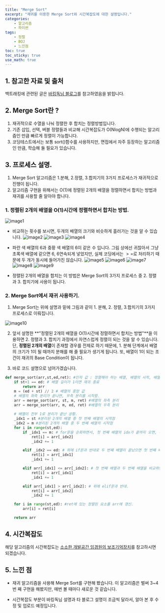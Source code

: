 ```yaml
---
title: "Merge Sort"
excerpt: "재귀를 이용한 Merge Sort와 시간복잡도에 대한 설명입니다."
categories:
    - 알고리즘
    - 파이썬
tags:
    - 정렬
    - BOJ
    - 느낀점
toc: true
toc_sticky: true
use_math: true
---
```


## 1. 참고한 자료 및 출처
백트래킹에 관련된 글은 [바킹독님 블로그](https://blog.encrypted.gg/955?category=773649)를 참고하였음을 밝힙니다.

## 2. Merge Sort란 ?
1. 재귀적으로 수열을 나눠 정렬한 후 합치는 정렬방법입니다.
2. 기존 삽입, 선택, 버블 정렬들과 비교해 시간복잡도가 O(NlogN)에 수행되는 알고리즘인 만큼 빠르게 정렬이 가능합니다.
3. 코딩테스트에서는 보통 sort()함수를 사용하지만, 면접에서 자주 등장하는 알고리즘인 만큼, 학습해 둘 필요가 있습니다.

## 3. 프로세스 설명.
1. Merge Sort 알고리즘은 1.분해, 2.정렬, 3.합치기의 3가지 프로세스가 재귀적으로 진행이 됩니다. 
2. 알고리즘 구현을 위해서는 O(1)에 정렬된 2개의 배열을 정렬하면서 합치는 방법과 재귀를 사용할 줄 알아야 합니다.

### 1. 정렬된 2개의 배열을 O(1)시간에 정렬하면서 합치는 방법.
![image1](/assets/images/merge_0.jpg)
* 비교하는 횟수를 보시면, 두개의 배열의 크기와 비슷하게 흘러가는 것을 알 수 있습니다.
![image2](/assets/images/merge_1.jpg)
![image3](/assets/images/merge_2.jpg)
![image4](/assets/images/merge_3.jpg)
* 파란 색 배열의 6과 중황 색 배열의 6이 같은 수 입니다. 그림 상에선 귀찮아서 그냥 초록색 배열에 같으면 6, 6연속되게 넣었지만, 실제 코딩에서는 $>=$로 처리하기 때문에 두 개가 동시에 들어가진 않습니다. 
![image5](/assets/images/merge_4.jpg)
![image6](/assets/images/merge_5.jpg)
![image7](/assets/images/merge_6.jpg)
![image8](/assets/images/merge_7.jpg)
![image9](/assets/images/merge_8.jpg)

* 정렬된 2개의 배열을 합치는 이 방법은 Merge Sort의 3가지 프로세스 중 2. 정렬과 3. 합치기에 사용이 됩니다.

### 2. Merge Sort에서 재귀 사용하기.
1. Merge Sort는 위에 설명과 밑에 그림과 같이 1. 분해, 2. 정렬, 3.합치기의 3가지 프로세스로 이뤄집니다.

![image10](/assets/images/Merge_9.jpg)

2. 앞서 설명한 **"정렬된 2개의 배열을 O(1)시간에 정렬하면서 합치는 방법"**을 이용하면 2. 정렬과 3. 합치기 과정에서 자연스럽게 정렬이 되는 것을 알 수 있습니다. 단, **정렬된 2개의 배열**이 존재할 경우를 전제로 하기 때문에, 1. 분해 단계에서 배열의 크기가 1이 될 때까지 분해를 해 줄 필요가 생기게 됩니다. 또, 배열이 1이 되는 조건이 재귀의 Base Condition이 됩니다.

3. 바로 코드 설명으로 넘어가겠습니다.

```python
def merge_sort(arr,st,ed,ret): #인자 값 : 정렬해야 하는 배열, 배열의 시작, 배열의 끝, 정렬 결과를 담을 배열.
    if st+1 == ed: # 배열 길이가 1이면 재귀 종료
        return arr
    m = (ed + st) // 2 # 배열의 중앙 값
    # 배열의 좌측 분리가 끝나면, 우측 분리를 시작함.
    arr = merge_sort(arr, st, m, ret) #배열의 좌측 분리
    arr = merge_sort(arr, m, ed, ret) #배열의 우측 분리
    
    # 배열이 전부 1로 분리가 끝난 상황.
    _idx1 = st #분리된 2개의 배열 중 첫 번째 배열의 시작점 
    _idx2 = m #분리된 2개의 배열 중 두 번째 배열의 시작점
    for i in range(st,ed):
        if _idx1 == m: # for문을 순회하면서, 첫 번째 배열의 idx가 끝까지 오면, 두 번째 배열을 비교 없이 다 집어 넣으면 됨.
            ret[i] = arr[_idx2]
            _idx2 += 1

        elif _idx2 == ed: # 위에 if문과 반대로 두 번째 배열이 끝났으면 첫 번째 배열을 ret에 다 집어넣으면 됨.
            ret[i] = arr[_idx1]
            _idx1 += 1

        elif arr[_idx1] <= arr[_idx2]: # 첫 번째 배열과 두 번째 배열을 비교하면서, 첫 번째 배열의 요소가 두 번째 배열의 요소보다 작거나 같으면 첫 번째 배열을 ret에 집어 넣음.
            ret[i] = arr[_idx1]
            _idx1 += 1

        elif arr[_idx1] > arr[_idx2]: # 위에 elif문과 반대.
            ret[i] = arr[_idx2]
            _idx2 += 1

    for i in range(st,ed): #ret에 있는 정렬된 요소를 arr에 갱신.
        arr[i] = ret[i]

    return arr
```
## 4. 시간복잡도
해당 알고리즘의 시간복잡도는 [소소한 개발공간 임경원의 보조기억장치](https://devlimk1.tistory.com/138)를 참고하시면 되겠습니다.

## 5. 느낀 점
* 재귀 알고리즘을 사용해 Merge Sort를 구현해 봤습니다. 이 알고리즘은 벌써 3~4번 째 구현을 해봤지만, 매번 볼 때마다 새로운 것 같습니다.

* 시간복잡도 부분이 바킹독님 설명과 타 블로그 설명이 조금씩 달라서, 알아 본 후 수정 및 업로드 예정입니다.